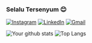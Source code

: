 ### Selalu Tersenyum 😊

[![Instagram](https://img.shields.io/badge/Instagram-%23E4405F.svg?&style=default&logo=instagram&logoColor=white)](https://www.instagram.com/naufalpujimahdy/)
[![LinkedIn](https://img.shields.io/badge/LinkedIn-%230077B5.svg?&style=default&logo=linkedin&logoColor=white)](https://www.linkedin.com/in/naufalpujimahdy/)
[![Gmail](https://img.shields.io/badge/Gmail-%23D14836.svg?&style=default&logo=gmail&logoColor=white)](mailto:naufalpm230800@gmail.com)

![Your github stats](https://github-readme-stats.vercel.app/api?username=naufalpujimahdy&show_icons=true)
![Top Langs](https://github-readme-stats.vercel.app/api/top-langs/?username=naufalpujimahdy&layout=compact&langs_count=10)
